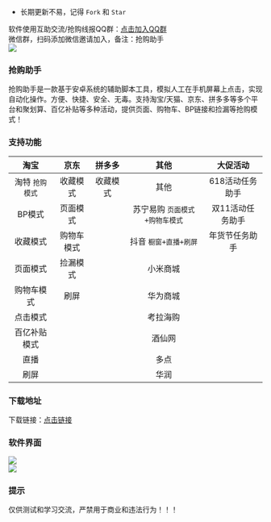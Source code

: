 - 长期更新不易，记得 `Fork` 和 `Star` 

  
软件使用互助交流/抢购线报QQ群：[点击加入QQ群](https://jq.qq.com/?_wv=1027&k=TkImzAX0 "点击链接")  
微信群，扫码添加微信邀请加入，备注：抢购助手  
![](https://github.com/omxmo/xb/blob/main/wx.png)

### 抢购助手  
抢购助手是一款基于安卓系统的辅助脚本工具，模拟人工在手机屏幕上点击，实现自动化操作。方便、快捷、安全、无毒。支持淘宝/天猫、京东、拼多多等多个平台和聚划算、百亿补贴等多种活动，提供页面、购物车、BP链接和捡漏等抢购模式！ 

### 支持功能
|淘宝|京东|拼多多|其他|大促活动|
| :------------: | :------------: | :------------: | :------------: | :------------: |
|淘特 `抢购模式`|收藏模式|收藏模式|其他|618活动任务助手|
|BP模式|页面模式||苏宁易购 `页面模式+购物车模式`|双11活动任务助手|
|收藏模式|购物车模式||抖音 `橱窗+直播+刷屏`|年货节任务助手|
|页面模式|捡漏模式||小米商城||
|购物车模式|刷屏||华为商城||
|点击模式|||考拉海购||
|百亿补贴模式|||酒仙网||
|直播|||多点||
|刷屏|||华润||

### 下载地址
下载链接：[点击链接](https://www.lanzoui.com/b01cfbrbi "点击链接")  
   
### 软件界面  
![](https://github.com/omxmo/qg/blob/main/qg.png)  
![](https://github.com/omxmo/qg/blob/main/bp.png)  
  
### 提示  
仅供测试和学习交流，严禁用于商业和违法行为！！！
